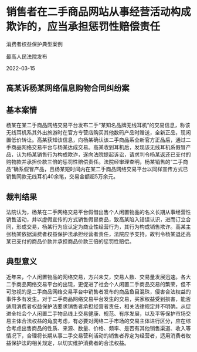 # 销售者在二手商品网站从事经营活动构成欺诈的，应当承担惩罚性赔偿责任

消费者权益保护典型案例

最高人民法院发布

2022-03-15

<!-- INFO END -->

## 高某诉杨某网络信息购物合同纠纷案
## 基本案情

杨某在某二手商品网络交易平台发布二手“某知名品牌无线耳机”的交易信息，称该无线耳机系其外出旅游时在官方专营店购买其他数码产品时赠送，全新正品，现闲置低价转让。高某获知该信息，向杨某确认该二手商品系全新官方正品后，通过二手商品网络交易平台与杨某达成交易。高某收到耳机后，发现该无线耳机系假冒产品，认为杨某销售行为构成欺诈，遂向法院提起诉讼，请求判令杨某返还已支付的购物款并承担价款三倍的惩罚性赔偿责任。法院经审理查明，杨某销售的“二手商品”确系假冒产品，且杨某短时间内在某二手商品网络交易平台以同样宣传方式已销售同款无线耳机40余笔，交易金额超5万余元。

## 裁判结果

法院认为，杨某在二手网络交易平台假借出售个人闲置物品的名义长期从事经营性销售活动，并以虚假宣传的方式销售假冒商品，致高某陷入错误认识，进而订立合同，形成交易，杨某行为应认定为商业性经营行为，其行为构成销售欺诈。高某主张杨某依据消费者权益保护法承担经营者责任，法院应予支持。故判令杨某退还高某已支付的商品价款并承担商品价款三倍的惩罚性赔偿。

## 典型意义

近年来，个人闲置物品的网络交易，方兴未艾，交易人数、交易量发展迅速。各大二手商品网络交易平台的出现，更促进了社会个人闲置二手商品交易的繁荣，但不可忽视的是二手商品网络交易平台中销售者发布的商品鱼目混珠，侵害合法权益的事件多有发生。对于二手商品网络交易平台发生的交易，买家权益受到损害，能否适用消费者权益保护法要求销售者承担经营者责任，相关法律规定并不明确。从促进全社会个人闲置二手物品线上交易健康、规范、有序发展，以及平等保护市场交易主体合法权益的角度考虑，有必要对网络二手市场的交易主体进行区分，应在综合考虑出售商品的性质、来源、数量、价格、频率、是否有其他销售渠道、收入等情况下，合理将长期从事二手交易营利活动的销售者界定为经营者，适用消费者权益保护法的相关规定，以切实维护消费者的合法权益。

